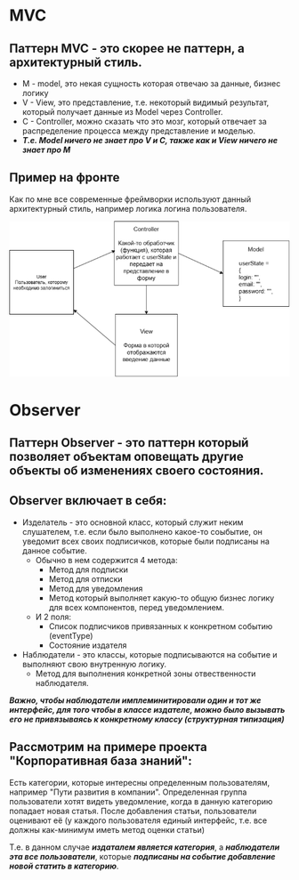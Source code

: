 # MVC

## Паттерн MVC - это скорее не паттерн, а архитектурный стиль. 
* M - model, это некая сущность которая отвечаю за данные, бизнес логику
* V - View, это представление, т.е. некоторый видимый результат, который получает данные из Model через Controller.
* C - Controller, можно сказать что это мозг, который отвечает за распределение процесса между представление и моделью.
* ***Т.е. Model ничего не знает про V и C, также как и View ничего не знает про M***

## Пример на фронте
Как по мне все современные фреймворки используют данный архитектурный стиль, например логика логина пользователя.

![MVC UML](MVC.png)

# Observer

## Паттерн Observer - это паттерн который позволяет объектам оповещать другие объекты об изменениях своего состояния.

## Observer включает в себя:

* Изделатель - это основной класс, который служит неким слушателем, т.е. если было выполнено какое-то соыбытие, он уведомит всех своих подписичков, которые были подписаны на данное событие. 
  - Обычно в нем содержится 4 метода:
    - Метод для подписки
    - Метод для отписки
    - Метод для уведомления
    - Метод который выполняет какую-то общую бизнес логику для всех компонентов, перед уведомлением.
  - И 2 поля:
    - Список подписчиков привязанных к конкретном событию (eventType)
    - Состояние издателя
* Наблюдатели - это классы, которые подписываются на событие и выполняют свою внутренную логику.
  - Метод для выполнения конкретной зоны отвественности наблюдателя.

***Важно, чтобы наблюдатели имплеминитировали один и тот же интерфейс, для того чтобы в классе издателе, можно было вызывать его не привязываясь к конкретному классу (структурная типизация)***

## Рассмотрим на примере проекта "Корпоративная база знаний":

Есть категории, которые интересны определенным пользователям, например "Пути развития в компании". Определенная группа пользователи хотят видеть уведомление, когда в данную категорию попадает новая статья.
После добавления статьи, пользователи оценивают её (у каждого пользователя единый интерфейс, т.е. все должны как-минимум иметь метод оценки статьи)

Т.е. в данном случае ***издаталем является категория***, а ***наблюдатели эта все пользователи***, которые ***подписаны на событие добавление новой статить в категорию***.


